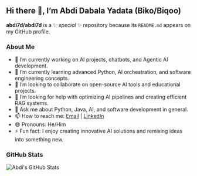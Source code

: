 ## Hi there 👋, I’m Abdi Dabala Yadata (Biko/Biqoo)

**abdi7d/abdi7d** is a ✨ _special_ ✨ repository because its `README.md` appears on my GitHub profile.

### About Me
- 🔭 I’m currently working on AI projects, chatbots, and Agentic AI development.
- 🌱 I’m currently learning advanced Python, AI orchestration, and software engineering concepts.
- 👯 I’m looking to collaborate on open-source AI tools and educational projects.
- 🤔 I’m looking for help with optimizing AI pipelines and creating efficient RAG systems.
- 💬 Ask me about Python, Java, AI, and software development in general.
- 📫 How to reach me: [Email](mailto:your-email@example.com) | [LinkedIn](https://www.linkedin.com/in/your-linkedin)
- 😄 Pronouns: He/Him
- ⚡ Fun fact: I enjoy creating innovative AI solutions and remixing ideas into something new.

### GitHub Stats
![Abdi's GitHub Stats](https://github-readme-stats.vercel.app/api?username=abdi7d&show_icons=true&theme=radical)

